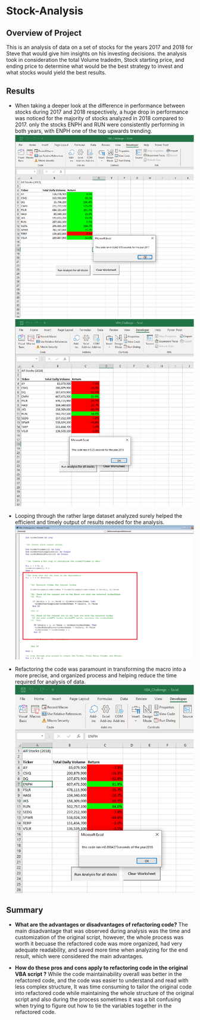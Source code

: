 # Stock-Analysis

## **Overview of Project**
This is an analysis of data on a set of stocks for the years 2017 and 2018 for Steve that would give him insights on his investing decisions. the analysis took in consideration the total Volume tradedm, Stock starting price, and ending price to determine what would be the best strategy to invest and what stocks would yield the best results.


## Results

- When taking a deeper look at the difference in performance between stocks during 2017 and 2018 respectively, a huge drop in performance was noticed for the majority of stocks analyzed in 2018 compared to 2017.
  only the stocks ENPH and RUN were consistently performing in both years, with ENPH one of the top upwards trending.
![2017_stocks_overview](https://github.com/A-Mossa/Stock-Analysis/blob/main/Resources/VBA_Challenge_2017.png)
![2018_stocks_overview](https://github.com/A-Mossa/Stock-Analysis/blob/main/Resources/VBA_Challenge_2018.png)

- Looping through the rather large dataset analyzed surely helped the efficient and timely output of results needed for the analysis.
![loop_code_Screen](https://github.com/A-Mossa/Stock-Analysis/blob/main/loop_code_screenshot.png)

- Refactoring the code was paramount in transforming the macro into a more precise, and organized process and  helping reduce the time required for analysis of data.
![OriginalScriptTime](https://github.com/A-Mossa/Stock-Analysis/blob/main/Analysis_2018_originalscript.png)


## Summary

- **What are the advantages or disadvantages of refactoring code?**
    The main disadvantage that was observed during analysis was the time and customization of the original script, however, the whole process was worth it becuase the refactored code was more organized, had very adequate readability, and saved more time when analyzing for the end result, which were considered the main advantages.

- **How do these pros and cons apply to refactoring code in the original VBA script ?**
    While the code maintainability overall was better in the refactored code, and the code was easier to understand and read with less complex structure, It was time consuming to tailor the original code into refactored code while maintaining the whole structure of the original script and also during the process sometimes it was a bit confusing when trying to figure out how to tie the variables together in the refactored code.

    

